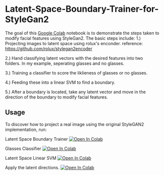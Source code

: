 # Latent-Space-Boundary-Trainer-for-StyleGan2

The goal of this [Google Colab](https://colab.research.google.com/) notebook is to demonstrate the steps taken to modify facial features using StyleGan2.
The basic steps include:
1.) Projecting images to latent space using rolux's enconder. reference: https://github.com/rolux/stylegan2encoder <br />

2.) Hand classifying latent vectors with the desired features into two folders. In my example, seperating glasses and no glasses. <br />

3.) Training a classifier to score the liklieness of glasses or no glasses. <br />

4.) Feeding these into a linear SVM to find a boundary. <br />

5.) After a boundary is located, take any latent vector and move in the direction of the boundary to modify facial features. <br />


## Usage

To discover how to project a real image using the original StyleGAN2 implementation, run:

Latent Space Boundary Trainer
[![Open In Colab](https://colab.research.google.com/assets/colab-badge.svg)](https://colab.research.google.com/github/richard1634/Latent-Space-Boundary-Trainer-for-StyleGan2/blob/master/Make_latent_vectors.ipynb)

Glasses Classifier
[![Open In Colab](https://colab.research.google.com/assets/colab-badge.svg)](
https://colab.research.google.com/github/richard1634/Latent-Space-Boundary-Trainer-for-StyleGan2/blob/master/Glasses_classifier.ipynb)

Latent Space Linear SVM
[![Open In Colab](https://colab.research.google.com/assets/colab-badge.svg)](
https://colab.research.google.com/github/richard1634/Latent-Space-Boundary-Trainer-for-StyleGan2/blob/master/LatentSpaceLinearSVM.ipynb)

Apply the latent directions.
[![Open In Colab](https://colab.research.google.com/assets/colab-badge.svg)](
https://colab.research.google.com/github/richard1634/Latent-Space-Boundary-Trainer-for-StyleGan2/blob/master/apply_latent_directions.ipynb)
